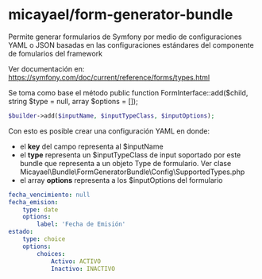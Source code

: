micayael/form-generator-bundle
==============================

Permite generar formularios de Symfony por medio de configuraciones YAML o JSON basadas
en las configuraciones estándares del componente de fomularios del framework

Ver documentación en: https://symfony.com/doc/current/reference/forms/types.html

Se toma como base el método public function FormInterface::add($child, string $type = null, array $options = []);

~~~php
$builder->add($inputName, $inputTypeClass, $inputOptions);
~~~

Con esto es posible crear una configuración YAML en donde:

- el **key** del campo representa al $inputName
- el **type** representa un $inputTypeClass de input soportado por este bundle que representa a un objeto Type de formulario. Ver clase Micayael\Bundle\FormGeneratorBundle\Config\SupportedTypes.php
- el array **options** representa a los $inputOptions del formulario

~~~yaml
fecha_vencimiento: null
fecha_emision:
    type: date
    options:
        label: 'Fecha de Emisión'
estado:
    type: choice
    options:
        choices:
            Activo: ACTIVO
            Inactivo: INACTIVO
~~~
